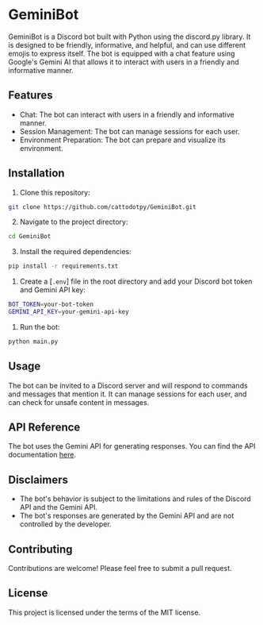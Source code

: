 # GeminiBot
GeminiBot is a Discord bot built with Python using the discord.py library. It is designed to be friendly, informative, and helpful, and can use different emojis to express itself. The bot is equipped with a chat feature using Google's Gemini AI that allows it to interact with users in a friendly and informative manner.

## Features

- Chat: The bot can interact with users in a friendly and informative manner.
- Session Management: The bot can manage sessions for each user.
- Environment Preparation: The bot can prepare and visualize its environment.

## Installation

1. Clone this repository:
```sh
git clone https://github.com/cattodotpy/GeminiBot.git
```
2. Navigate to the project directory:
```sh
cd GeminiBot
```
3. Install the required dependencies:
```sh
pip install -r requirements.txt
```
1. Create a [`.env`] file in the root directory and add your Discord bot token and Gemini API key:
```sh
BOT_TOKEN=your-bot-token
GEMINI_API_KEY=your-gemini-api-key
```
1. Run the bot:
```sh
python main.py
```

## Usage

The bot can be invited to a Discord server and will respond to commands and messages that mention it. It can manage sessions for each user, and can check for unsafe content in messages.

## API Reference

The bot uses the Gemini API for generating responses. You can find the API documentation [here](https://ai.google.dev/docs/gemini_api_overview).

## Disclaimers

- The bot's behavior is subject to the limitations and rules of the Discord API and the Gemini API.
- The bot's responses are generated by the Gemini API and are not controlled by the developer.

## Contributing

Contributions are welcome! Please feel free to submit a pull request.

## License

This project is licensed under the terms of the MIT license.